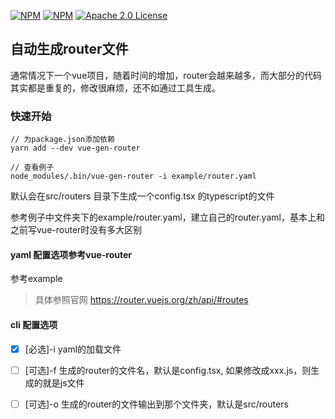 [![NPM](https://img.shields.io/npm/v/vue-gen-router.svg)](https://www.npmjs.com/package/vue-gen-router)
[![NPM](https://img.shields.io/npm/dm/vue-gen-router.svg)](https://www.npmjs.com/package/vue-gen-router)
[![Apache 2.0 License](https://img.shields.io/badge/License-MIT-blue.svg)](LICENSE)

## 自动生成router文件

通常情况下一个vue项目，随着时间的增加，router会越来越多，而大部分的代码其实都是重复的，修改很麻烦，还不如通过工具生成。

### 快速开始

``` 
// 为package.json添加依赖
yarn add --dev vue-gen-router

// 查看例子
node_modules/.bin/vue-gen-router -i example/router.yaml 
```
默认会在src/routers 目录下生成一个config.tsx 的typescript的文件

参考例子中文件夹下的example/router.yaml，建立自己的router.yaml，基本上和之前写vue-router时没有多大区别

#### yaml 配置选项参考vue-router

参考example

> 具体参照官网 https://router.vuejs.org/zh/api/#routes



#### cli 配置选项
- [x] [必选]-i yaml的加载文件
- [ ] [可选]-f 生成的router的文件名，默认是config.tsx, 如果修改成xxx.js，则生成的就是js文件
- [ ] [可选]-o 生成的router的文件输出到那个文件夹，默认是src/routers


